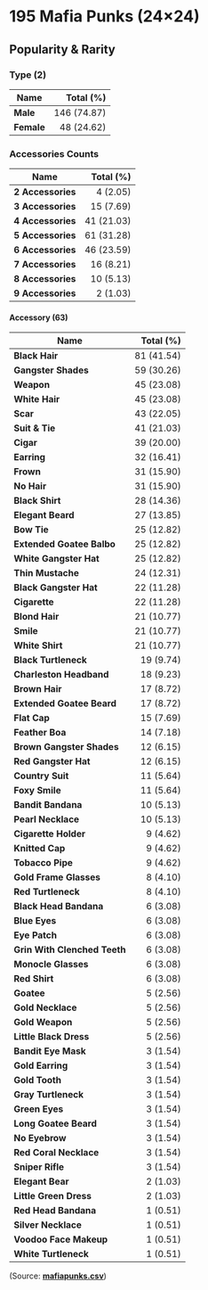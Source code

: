 # 195 Mafia Punks (24×24)


## Popularity & Rarity

### Type (2)

|Name|Total (%)|
|--------|----------:|
| **Male** | 146 (74.87) |
| **Female** | 48 (24.62) |


### Accessories Counts

|Name|Total (%)|
|--------|----------:|
| **2 Accessories** | 4 (2.05) |
| **3 Accessories** | 15 (7.69) |
| **4 Accessories** | 41 (21.03) |
| **5 Accessories** | 61 (31.28) |
| **6 Accessories** | 46 (23.59) |
| **7 Accessories** | 16 (8.21) |
| **8 Accessories** | 10 (5.13) |
| **9 Accessories** | 2 (1.03) |

#### Accessory (63)

|Name|Total (%)|
|--------|----------:|
| **Black Hair** | 81 (41.54) |
| **Gangster Shades** | 59 (30.26) |
| **Weapon** | 45 (23.08) |
| **White Hair** | 45 (23.08) |
| **Scar** | 43 (22.05) |
| **Suit & Tie** | 41 (21.03) |
| **Cigar** | 39 (20.00) |
| **Earring** | 32 (16.41) |
| **Frown** | 31 (15.90) |
| **No Hair** | 31 (15.90) |
| **Black Shirt** | 28 (14.36) |
| **Elegant Beard** | 27 (13.85) |
| **Bow Tie** | 25 (12.82) |
| **Extended Goatee Balbo** | 25 (12.82) |
| **White Gangster Hat** | 25 (12.82) |
| **Thin Mustache** | 24 (12.31) |
| **Black Gangster Hat** | 22 (11.28) |
| **Cigarette** | 22 (11.28) |
| **Blond Hair** | 21 (10.77) |
| **Smile** | 21 (10.77) |
| **White Shirt** | 21 (10.77) |
| **Black Turtleneck** | 19 (9.74) |
| **Charleston Headband** | 18 (9.23) |
| **Brown Hair** | 17 (8.72) |
| **Extended Goatee Beard** | 17 (8.72) |
| **Flat Cap** | 15 (7.69) |
| **Feather Boa** | 14 (7.18) |
| **Brown Gangster Shades** | 12 (6.15) |
| **Red Gangster Hat** | 12 (6.15) |
| **Country Suit** | 11 (5.64) |
| **Foxy Smile** | 11 (5.64) |
| **Bandit Bandana** | 10 (5.13) |
| **Pearl Necklace** | 10 (5.13) |
| **Cigarette Holder** | 9 (4.62) |
| **Knitted Cap** | 9 (4.62) |
| **Tobacco Pipe** | 9 (4.62) |
| **Gold Frame Glasses** | 8 (4.10) |
| **Red Turtleneck** | 8 (4.10) |
| **Black Head Bandana** | 6 (3.08) |
| **Blue Eyes** | 6 (3.08) |
| **Eye Patch** | 6 (3.08) |
| **Grin With Clenched Teeth** | 6 (3.08) |
| **Monocle Glasses** | 6 (3.08) |
| **Red Shirt** | 6 (3.08) |
| **Goatee** | 5 (2.56) |
| **Gold Necklace** | 5 (2.56) |
| **Gold Weapon** | 5 (2.56) |
| **Little Black Dress** | 5 (2.56) |
| **Bandit Eye Mask** | 3 (1.54) |
| **Gold Earring** | 3 (1.54) |
| **Gold Tooth** | 3 (1.54) |
| **Gray Turtleneck** | 3 (1.54) |
| **Green Eyes** | 3 (1.54) |
| **Long Goatee Beard** | 3 (1.54) |
| **No Eyebrow** | 3 (1.54) |
| **Red Coral Necklace** | 3 (1.54) |
| **Sniper Rifle** | 3 (1.54) |
| **Elegant Bear** | 2 (1.03) |
| **Little Green Dress** | 2 (1.03) |
| **Red Head Bandana** | 1 (0.51) |
| **Silver Necklace** | 1 (0.51) |
| **Voodoo Face Makeup** | 1 (0.51) |
| **White Turtleneck** | 1 (0.51) |




(Source: [**mafiapunks.csv**](mafiapunks.csv))

